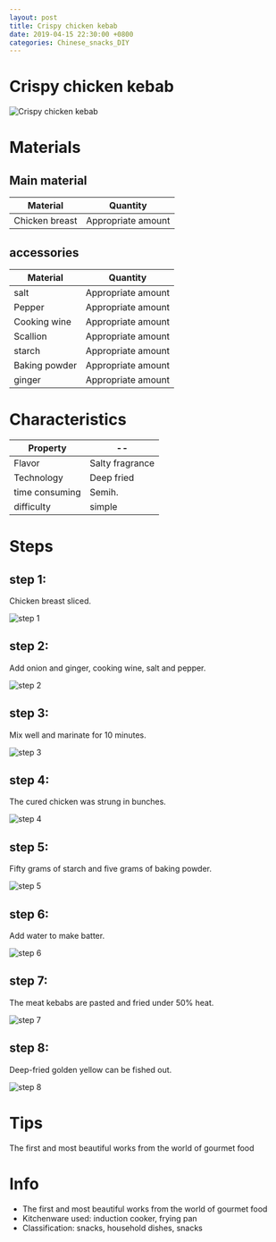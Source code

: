 ```yaml
---
layout: post
title: Crispy chicken kebab
date: 2019-04-15 22:30:00 +0800
categories: Chinese_snacks_DIY
---
```


# Crispy chicken kebab

![Crispy chicken kebab]({{site.baseurl}}/img/402938/402938.jpg)

# Materials


## Main material

Material|Quantity
--|--
Chicken breast|Appropriate amount

## accessories

Material|Quantity
--|--
salt|Appropriate amount
Pepper|Appropriate amount
Cooking wine|Appropriate amount
Scallion|Appropriate amount
starch|Appropriate amount
Baking powder|Appropriate amount
ginger|Appropriate amount

# Characteristics

Property|--
--|--
Flavor|Salty fragrance
Technology|Deep fried
time consuming|Semih.
difficulty|simple

# Steps

## step 1:

Chicken breast sliced.

![step 1]({{site.baseurl}}/img/402938/1.jpg)

## step 2:

Add onion and ginger, cooking wine, salt and pepper.

![step 2]({{site.baseurl}}/img/402938/2.jpg)

## step 3:

Mix well and marinate for 10 minutes.

![step 3]({{site.baseurl}}/img/402938/3.jpg)

## step 4:

The cured chicken was strung in bunches.

![step 4]({{site.baseurl}}/img/402938/4.jpg)

## step 5:

Fifty grams of starch and five grams of baking powder.

![step 5]({{site.baseurl}}/img/402938/5.jpg)

## step 6:

Add water to make batter.

![step 6]({{site.baseurl}}/img/402938/6.jpg)

## step 7:

The meat kebabs are pasted and fried under 50% heat.

![step 7]({{site.baseurl}}/img/402938/7.jpg)

## step 8:

Deep-fried golden yellow can be fished out.

![step 8]({{site.baseurl}}/img/402938/8.jpg)

# Tips

The first and most beautiful works from the world of gourmet food

# Info

- The first and most beautiful works from the world of gourmet food
- Kitchenware used: induction cooker, frying pan
- Classification: snacks, household dishes, snacks